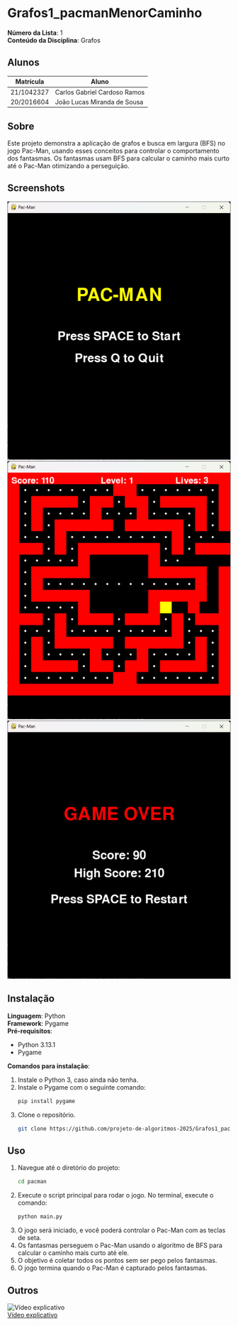# Grafos1_pacmanMenorCaminho

**Número da Lista**: 1<br>
**Conteúdo da Disciplina**: Grafos<br>

## Alunos
|Matrícula | Aluno |
| -- | -- |
| 21/1042327  |  Carlos Gabriel Cardoso Ramos |
| 20/2016604  |  João Lucas Miranda de Sousa |

## Sobre 
Este projeto demonstra a aplicação de grafos e busca em largura (BFS) no jogo Pac-Man, usando esses conceitos para controlar o comportamento dos fantasmas. Os fantasmas usam BFS para calcular o caminho mais curto até o Pac-Man otimizando a perseguição.

## Screenshots
![Tela Inicial](img/telaInicial.png)
![Jogo](img/jogo.png)
![Game Over](img/gameOver.png)

## Instalação  
**Linguagem**: Python  
**Framework**: Pygame  
**Pré-requisitos**:
- Python 3.13.1
- Pygame

**Comandos para instalação**:  
1. Instale o Python 3, caso ainda não tenha.  
2. Instale o Pygame com o seguinte comando:
    ```bash
    pip install pygame
    ```
3. Clone o repositório.  
    ```bash
    git clone https://github.com/projeto-de-algoritmos-2025/Grafos1_pacmanMenorCaminho.git
    ```
## Uso 
1. Navegue até o diretório do projeto:
    ```bash
    cd pacman
    ``` 
2. Execute o script principal para rodar o jogo. No terminal, execute o comando:
    ```bash
    python main.py
    ```
2. O jogo será iniciado, e você poderá controlar o Pac-Man com as teclas de seta.  
3. Os fantasmas perseguem o Pac-Man usando o algoritmo de BFS para calcular o caminho mais curto até ele.  
4. O objetivo é coletar todos os pontos sem ser pego pelos fantasmas.  
5. O jogo termina quando o Pac-Man é capturado pelos fantasmas.

## Outros
![Vídeo explicativo](https://img.youtube.com/vi/i--iMGoz7y4/0.jpg)  
[Vídeo explicativo](https://youtu.be/i--iMGoz7y4)

